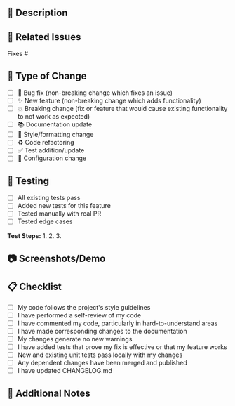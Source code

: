 ## 📝 Description
<!-- Provide a brief description of your changes -->

## 🎯 Related Issues
<!-- Link to related issues using keywords: Fixes #123, Closes #456, Related to #789 -->

Fixes #

## 🔄 Type of Change
- [ ] 🐛 Bug fix (non-breaking change which fixes an issue)
- [ ] ✨ New feature (non-breaking change which adds functionality)
- [ ] 💥 Breaking change (fix or feature that would cause existing functionality to not work as expected)
- [ ] 📚 Documentation update
- [ ] 🎨 Style/formatting change
- [ ] ♻️ Code refactoring
- [ ] ✅ Test addition/update
- [ ] 🔧 Configuration change

## 🧪 Testing
<!-- Describe the tests you ran and how to reproduce them -->

- [ ] All existing tests pass
- [ ] Added new tests for this feature
- [ ] Tested manually with real PR
- [ ] Tested edge cases

**Test Steps:**
1. 
2. 
3. 

## 📷 Screenshots/Demo
<!-- If applicable, add screenshots or a demo video -->

## 📋 Checklist
- [ ] My code follows the project's style guidelines
- [ ] I have performed a self-review of my code
- [ ] I have commented my code, particularly in hard-to-understand areas
- [ ] I have made corresponding changes to the documentation
- [ ] My changes generate no new warnings
- [ ] I have added tests that prove my fix is effective or that my feature works
- [ ] New and existing unit tests pass locally with my changes
- [ ] Any dependent changes have been merged and published
- [ ] I have updated CHANGELOG.md

## 💬 Additional Notes
<!-- Any additional information that reviewers should know -->
